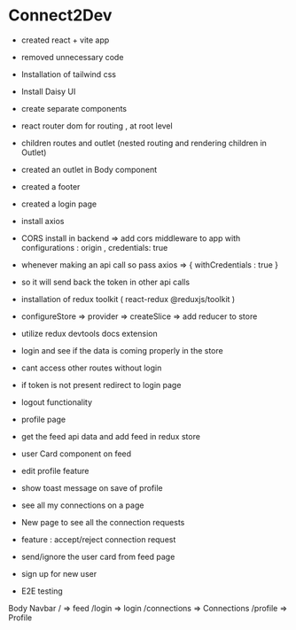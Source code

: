 # Connect2Dev

- created react + vite app
- removed unnecessary code 
- Installation of tailwind css
- Install Daisy UI
- create separate components
- react router dom for routing , at root level
- children routes and outlet (nested routing and rendering children in Outlet)
- created an outlet in Body component
- created a footer
- created a login page
- install axios
- CORS install in backend => add cors middleware to app with configurations : origin , credentials: true
- whenever making an api call so pass axios => { withCredentials : true }
- so it will send back the token in other api calls
- installation of redux toolkit ( react-redux @reduxjs/toolkit )
- configureStore => provider => createSlice => add reducer to store 
- utilize redux devtools docs extension
- login and see if the data is coming properly in the store
- cant access other routes without login
- if token is not present redirect to login page 
- logout functionality 
- profile page
- get the feed api data and add feed in redux store
- user Card component on feed
- edit profile feature
- show toast message on save of profile 
- see all my connections on a page 
- New page to see all the connection requests
- feature : accept/reject connection request 

- send/ignore the user card from feed page 
- sign up for new user
- E2E testing

Body
  Navbar
  / => feed
  /login => login
  /connections => Connections
  /profile => Profile